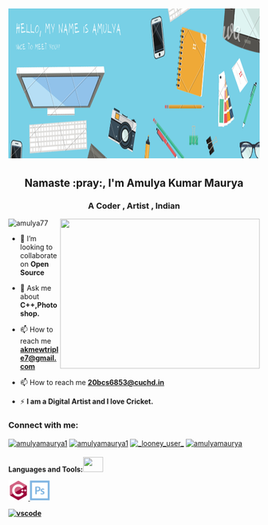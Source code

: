 
<h1 align="center"> <img src="https://github.com/Amulya77/Amulya77/blob/main/Black%20Technology%20LinkedIn%20Banner.png" height="300" width="1100" /> 
  <h2 align="center">Namaste :pray:, I'm Amulya Kumar Maurya</h2>
<h3 align="center">A Coder , Artist , Indian</h3>
<img align='right' src="https://cdni.iconscout.com/illustration/premium/thumb/college-student-boy-studying-on-laptop-with-e-books-2710149-2261433.png" height="300" width="400">
<p align="left"> <img src="https://komarev.com/ghpvc/?username=amulya77&label=Profile%20views&color=0e75b6&style=flat" alt="amulya77" /> </p>

- 👯 I’m looking to collaborate on **Open Source**

- 💬 Ask me about **C++,Photoshop.**

- 📫 How to reach me **akmewtriple7@gmail.com**

- 📫 How to reach me **20bcs6853@cuchd.in**

- ⚡ **I am a Digital Artist and I love Cricket.**


<h3 align="left">Connect with me:</h3>
<p align="left">
 <a href="https://twitter.com/amulyamaurya1" target="blank"><img align="center" src="https://cdn.jsdelivr.net/npm/simple-icons@3.0.1/icons/twitter.svg" alt="amulyamaurya1" height="30" width="40" /></a> 
<a href="https://www.linkedin.com/in/amulya-maurya-25b8621bb/" target="blank"><img align="center" src="https://cdn.jsdelivr.net/npm/simple-icons@3.0.1/icons/linkedin.svg" alt="amulyamaurya1" height="30" width="40" /></a>
<a href="https://instagram.com/_looney_user__" target="blank"><img align="center" src="https://cdn.jsdelivr.net/npm/simple-icons@3.0.1/icons/instagram.svg" alt="_looney_user_" height="30" width="40" /></a>
<a href="https://www.facebook.com/amulya.maurya.9" target="blank"><img align="center" src="https://cdn.jsdelivr.net/npm/simple-icons@3.0.1/icons/facebook.svg" alt="amulyamaurya" height="30" width="40" /></a>
</p>

<p align="left"><h4 align="left">Languages and Tools:<img src="https://camo.githubusercontent.com/be37cdc8f930300096c506ad4574eaae977c48fbb2705cfcb92f4eeab8282c7a/68747470733a2f2f6d656469612e67697068792e636f6d2f6d656469612f56674344417a634b767352364f4d307557672f67697068792e676966" height ="30" width="40"</h4></p>
<p align="left"> <a href="https://www.w3schools.com/cpp/" target="_blank"> <img src="https://raw.githubusercontent.com/devicons/devicon/master/icons/cplusplus/cplusplus-original.svg" alt="cplusplus" width="40" height="40"/> </a> <a href="https://www.photoshop.com/en" target="_blank"> <img src="https://raw.githubusercontent.com/devicons/devicon/master/icons/photoshop/photoshop-line.svg" alt="photoshop" width="40" height="40"/> </a> </p>
<p align="left"> <a href="https://code.visualstudio.com/" target="_blank"> <img src="https://miro.medium.com/max/600/1*u9Rw2zT1kQl0I0Oa-9vc_g.png" alt="vscode" width="40" height="40"/> 

